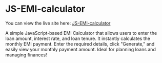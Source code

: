 # JS-EMI-calculator

You can view the live site here: [JS-EMI-calculator](https://js-emi-calculator.onrender.com/)

A simple JavaScript-based EMI Calculator that allows users to enter the loan amount, interest rate, and loan tenure. It instantly calculates the monthly EMI payment. Enter the required details, click "Generate," and easily view your monthly payment amount. Ideal for planning loans and managing finances!
